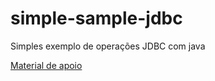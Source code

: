 # simple-sample-jdbc

Simples exemplo de operações JDBC com java

[Material de apoio](https://casamagalhaes.github.io/trilha-dev-cm/guia/backend/05-banco-de-dados-com-java.html)
